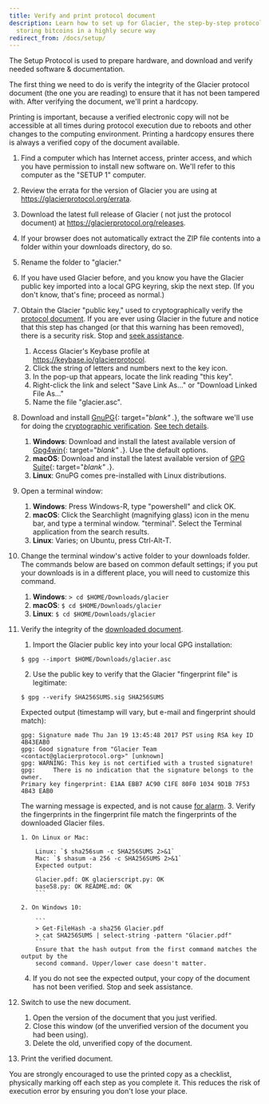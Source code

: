 ```yaml
---
title: Verify and print protocol document
description: Learn how to set up for Glacier, the step-by-step protocol for
  storing bitcoins in a highly secure way
redirect_from: /docs/setup/
---
```


The Setup Protocol is used to prepare hardware, and download and verify needed
software & documentation.

The first thing we need to do is verify the integrity of
the Glacier protocol document (the one you are reading) to ensure that it
has not been tampered with. After verifying the document, we'll print
a hardcopy.

Printing is important, because a verified electronic copy will not be
accessible at all times during protocol execution due to reboots and other
changes to the computing environment. Printing a hardcopy ensures there is
always a verified copy of the document available.

1. Find a computer which has Internet access, printer access, and which you have
permission to install new software on. We'll refer to this computer as the
"SETUP 1" computer.
2. Review the errata for the version of Glacier you are using at
https://glacierprotocol.org/errata.
3. Download the latest full release of Glacier ( not just the protocol document)
at https://glacierprotocol.org/releases.
4. If your browser does not automatically extract the ZIP file contents into a
folder within your downloads directory, do so.
5. Rename the folder to "glacier."
6. If you have used Glacier before, and you know you have the Glacier public key
imported into a local GPG keyring, skip the next step. (If you don't know,
that's fine; proceed as normal.)
7. Obtain the Glacier "public key," used to cryptographically verify the
  <a href="#" class="popovers" data-toggle="popover" data-placement="top" title=""
  data-content="
  Technical details: Glacier's GPG keys are handled with good security practices. They were generated while booting off an Ubuntu Live USB on a factory-new laptop with the wireless card removed, and transferred via USB to a MacBook. The private key is not stored in the cloud. The public key is hosted separately from our software distributions, on Keybase, secured with separate credentials (all of which are in password managers).
  ">protocol document</a>.
  If you are ever using Glacier in the future and notice that this step has
  changed (or that this warning has been removed), there is a security risk.
  Stop and
  <a href="#" class="popovers" data-toggle="popover" data-placement="top" title=""
  data-content="
  Technical details: There's a chicken-and-egg problem here, in that this document
  is giving instructions for how to verify itself. Any attacker that compromised
  this document could also compromise these instructions so that the verification
  (erroneously) passes. There's no way to prevent this, unless a reader is familiar
  with the document before the compromise and recognizes that the verification
  instructions have changed. (This is why we don't just include a direct download
  link to the public key -- if an attacker changed the link, it would be easy
  for people not to notice.)
  In the unfortunate event we legitimately need to change the verification
  instructions (i.e. to publish a new public key, or change the means of obtaining
  the existing key), we'll first disseminate a public announcement, signed at a
  minimum with our personal keys, and hopefully with the keys of well-known
  individuals from the Bitcoin community.
  ">seek assistance</a>.

    1. Access Glacier's Keybase profile at https://keybase.io/glacierprotocol.
    2. Click the string of letters and numbers next to the key icon.
    3. In the pop-up that appears, locate the link reading "this key".
    3. Right-click the link and select "Save Link As..." or "Download Linked File
    As..."
    5. Name the file "glacier.asc".

8. Download and install [GnuPG](https://gnupg.org/){: target="_blank" ._}, the
  software we'll use for doing the
  <a href="#" class="popovers" data-toggle="popover" data-placement="top" title=""
  data-content="
  GnuPG is the same software recommended by the
  Electronic Frontier Foundation's Surveillance Self Defense protocol.
  ">cryptographic verification</a>.
  <a href="#" class="popovers" data-toggle="popover" data-placement="top" title=""
  data-content="
  Technical details: Note that we are foregoing verification of the integrity of
  GnuPG itself. Verification requires having access to a pre-existing, trusted
  installation of GnuPG, and for many Glacier users, this will not be easy to
  come by. If you do have access to a trusted installation of GnuPG, and
  understand how to do the verification process, we encourage you to do so.
  The risk of an unverified PGP installation is relatively small, since an
  attacker would have to compromise not just the hosting of GPG distributions,
  but also the hosting of other software distributions used by Glacier, and such
  a breach would be quickly detected by the global community.
  ">See tech details</a>.

    1. **Windows**: Download and install the latest available version of
    [Gpg4win](https://www.gpg4win.org/){: target="_blank" ._}. Use the default
    options.
    2. **macOS**: Download and install the latest available version of
    [GPG Suite](https://gpgtools.org/){: target="_blank" ._}.
    3. **Linux**: GnuPG comes pre-installed with Linux distributions.

9. Open a terminal window:

    1. **Windows**: Press Windows-R, type "powershell" and click OK.
    2. **macOS**: Click the Searchlight (magnifying glass) icon in the menu bar, and
    type a terminal window. "terminal". Select the Terminal application from the
    search results.
    3. **Linux**: Varies; on Ubuntu, press Ctrl-Alt-T.

10. Change the terminal window's active folder to your downloads folder. The
commands below are based on common default settings; if you put your downloads
is in a different place, you will need to customize this command.

    1. **Windows**:  `> cd $HOME/Downloads/glacier`
    2. **macOS**:  `$ cd $HOME/Downloads/glacier`
    3. **Linux**: `$ cd $HOME/Downloads/glacier`

11. Verify the integrity of the
<a href="#" class="popovers" data-toggle="popover" data-placement="top" title=""
data-content="
For technical background about this process, see
https://en.wikipedia.org/wiki/Digital_signature.
">downloaded document</a>.


    1. Import the Glacier public key into your local GPG installation:
      ```
      $ gpg --import $HOME/Downloads/glacier.asc
      ```

    2. Use the public key to verify that the Glacier "fingerprint file" is legitimate:
      ```
      $ gpg --verify SHA256SUMS.sig SHA256SUMS
      ```
      Expected output (timestamp will vary, but e-mail and fingerprint should match):
      ```
      gpg: Signature made Thu Jan 19 13:45:48 2017 PST using RSA key ID 4B43EAB0
      gpg: Good signature from "Glacier Team <contact@glacierprotocol.org>" [unknown]
      gpg: WARNING: This key is not certified with a trusted signature!
      gpg:     There is no indication that the signature belongs to the owner.
      Primary key fingerprint: E1AA EBB7 AC90 C1FE 80F0 1034 9D1B 7F53 4B43 EAB0
      ```
      The warning message is expected, and is not cause
      <a href="#" class="popovers" data-toggle="popover" data-placement="top" title=""
      data-content="
      Technical details:
      GPG was designed on the premise that public keys would be
      verified as actually belonging to their owners  -- either directly, by receiving
      a key face-to-face from someone known to you, or indirectly, via cryptographic
      signature by someone whose public key you've already verified. The warning
      message merely indicates that you have done neither of these verifications for
      Glacier's public key.
      This is standard practice with software distribution,
      even for major software packages like Ubuntu.
      Although you do not have the opportunity to personally
      verify Glacier's public key came from the Glacier team, you can nonetheless have
      some degree of trust in the validity of the key, to the extent you trust it was
      generated and is hosted in a secure manner, and that someone in the community
      may have noticed and raised an alarm if it were surreptitiously changed by an
      attacker.
      ">for alarm</a>.
    3. Verify the fingerprints in the fingerprint file match the fingerprints of the
    downloaded Glacier files.

        1. On Linux or Mac:

            Linux: `$ sha256sum -c SHA256SUMS 2>&1`
            Mac: `$ shasum -a 256 -c SHA256SUMS 2>&1`
            Expected output:
            ```
            Glacier.pdf: OK glacierscript.py: OK
            base58.py: OK README.md: OK
            ```

        2. On Windows 10:

            ```
            > Get-FileHash -a sha256 Glacier.pdf
            > cat SHA256SUMS | select-string -pattern "Glacier.pdf"
            ```
            Ensure that the hash output from the first command matches the output by the
            second command. Upper/lower case doesn't matter.

    4. If you do not see the expected output, your copy of the document has not been verified. Stop and seek assistance.

12. Switch to use the new document.

    1. Open the version of the document that you just verified.
    2. Close this window (of the unverified version of the document you had been
    using).
    3. Delete the old, unverified copy of the document.

13. Print the verified document.

You are strongly encouraged to use the printed copy as a checklist, physically
marking off each step as you complete it. This reduces the risk of execution
error by ensuring you don't lose your place.
